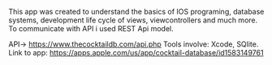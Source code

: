 This app was created to understand the basics of IOS programing, database systems, development life cycle of views, viewcontrollers and much more.
To communicate with API i used REST Api model. 

API-> https://www.thecocktaildb.com/api.php
Tools involve: Xcode, SQlite.
Link to app: https://apps.apple.com/us/app/cocktail-database/id1583149761

